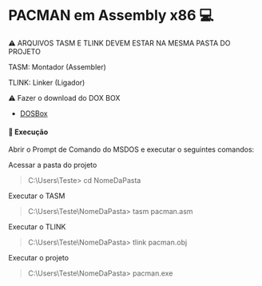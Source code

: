 # PACMAN em  Assembly x86 :computer:

:warning: ARQUIVOS TASM E TLINK DEVEM ESTAR NA MESMA PASTA DO PROJETO

TASM: Montador (Assembler)

TLINK: Linker (Ligador)

:warning: Fazer o download do DOX BOX
- [DOSBox](https://www.dosbox.com/download.php?main=1)

#### :red_circle: Execução
Abrir o Prompt de Comando do MSDOS e executar o seguintes comandos:

Acessar a pasta do projeto
> C:\Users\Teste> cd NomeDaPasta

Executar o TASM
> C:\Users\Teste\NomeDaPasta> tasm pacman.asm

Executar o TLINK
> C:\Users\Teste\NomeDaPasta> tlink pacman.obj

Executar o projeto
> C:\Users\Teste\NomeDaPasta> pacman.exe
